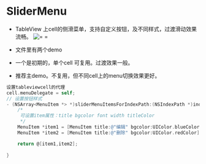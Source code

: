 # SliderMenu
* TableView 上cell的侧滑菜单，支持自定义按钮，及不同样式，过渡滑动效果流畅。
![= =](https://upload-images.jianshu.io/upload_images/6657057-8cb25fcda8066aee.gif?imageMogr2/auto-orient/strip)

* 文件里有两个demo
* 一个是初期的，单个cell 可复用。过渡效果一般。
* 推荐主demo。不复用，但不同cell上的menu切换效果更好。

```objective-C
设置tableviewcell的代理
cell.menuDelegate = self;
// 设置按钮样式
- (NSArray<MenuItem *> *)sliderMenuItemsForIndexPath:(NSIndexPath *)indexPath{
    /*
     可设置item属性：title bgcolor font width titleColor
     */
    MenuItem *item1 = [MenuItem title:@"编辑" bgcolor:UIColor.blueColor];
    MenuItem *item2 = [MenuItem title:@"删除" bgcolor:UIColor.redColor];

    return @[item1,item2];
    
}

```
